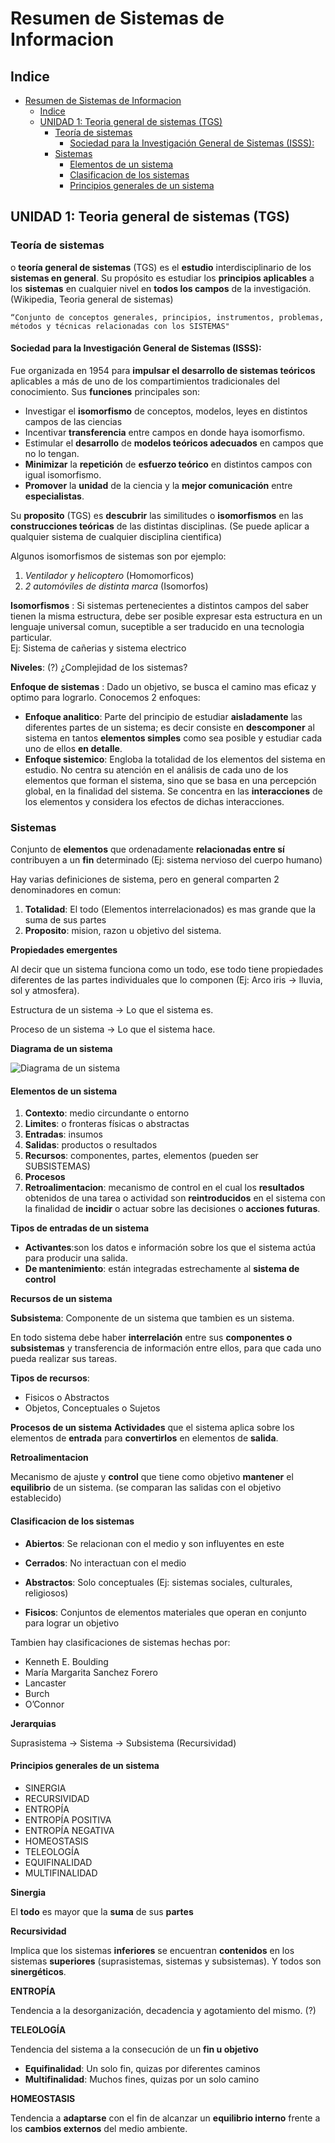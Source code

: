 # Resumen de Sistemas de Informacion
## Indice
- [Resumen de Sistemas de Informacion](#resumen-de-sistemas-de-informacion)
  - [Indice](#indice)
  - [UNIDAD 1: Teoria general de sistemas (TGS)](#unidad-1-teoria-general-de-sistemas-tgs)
    - [Teoría de sistemas](#teoría-de-sistemas)
      - [Sociedad para la Investigación General de Sistemas (ISSS):](#sociedad-para-la-investigación-general-de-sistemas-isss)
    - [Sistemas](#sistemas)
      - [Elementos de un sistema](#elementos-de-un-sistema)
      - [Clasificacion de los sistemas](#clasificacion-de-los-sistemas)
      - [Principios generales de un sistema](#principios-generales-de-un-sistema)

## UNIDAD 1: Teoria general de sistemas (TGS)

### Teoría de sistemas 
o **teoría general de sistemas** (TGS) es el **estudio** interdisciplinario de los **sistemas en general**. Su propósito es estudiar los **principios aplicables** a los **sistemas** en cualquier nivel en **todos los campos** de la investigación. (Wikipedia, Teoria general de sistemas)

```“Conjunto de conceptos generales, principios, instrumentos, problemas, métodos y técnicas relacionadas con los SISTEMAS"```

#### Sociedad para la Investigación General de Sistemas (ISSS): 
Fue organizada en 1954 para **impulsar el desarrollo de sistemas teóricos** aplicables a más de uno de los compartimientos tradicionales del conocimiento.
Sus **funciones** principales son:
 
 - Investigar el **isomorfismo** de conceptos, modelos, leyes en distintos campos de las ciencias
 - Incentivar **transferencia** entre campos en donde haya isomorfismo. 
 - Estimular el **desarrollo** de **modelos teóricos adecuados** en campos que no lo tengan.
 - **Minimizar** la **repetición** de **esfuerzo teórico** en distintos campos con igual isomorfismo.
 - **Promover** la **unidad** de la ciencia y la **mejor comunicación** entre **especialistas**.

Su **proposito** (TGS) es **descubrir** las similitudes o **isomorfismos** en las **construcciones teóricas** de las distintas disciplinas. (Se puede aplicar a qualquier sistema de cualquier disciplina cientifica)

Algunos isomorfismos de sistemas son por ejemplo:

1. *Ventilador y helicoptero* (Homomorficos)
2. *2 automóviles de distinta marca* (Isomorfos)

**Isomorfismos**
: Si sistemas pertenecientes a distintos campos del saber tienen la misma estructura, debe ser posible expresar esta estructura en un lenguaje universal comun, suceptible a ser traducido en una tecnologia particular.\
Ej: Sistema de cañerias y sistema electrico

**Niveles**: (?) ¿Complejidad de los sistemas?

**Enfoque de sistemas**
: Dado un objetivo, se busca el camino mas eficaz y optimo para lograrlo. Conocemos 2 enfoques:
 - **Enfoque analitico**: Parte del principio de estudiar **aisladamente** las diferentes partes de un sistema; es decir consiste en **descomponer** al sistema en tantos **elementos simples** como sea posible y estudiar cada uno de ellos **en detalle**.
 - **Enfoque sistemico**: Engloba la totalidad de los elementos del sistema en estudio. No centra su atención en el análisis de cada uno de los elementos que forman el sistema, sino que se basa en una percepción global, en la finalidad del sistema. Se concentra en las **interacciones** de los elementos y considera los efectos de dichas interacciones.

### Sistemas

Conjunto de **elementos** que ordenadamente
**relacionadas entre sí** contribuyen a un **fin** determinado (Ej: sistema nervioso del cuerpo humano)

Hay varias definiciones de sistema, pero en general comparten 2 denominadores en comun:

1. **Totalidad**: El todo (Elementos interrelacionados) es mas grande que la suma de sus partes
2. **Proposito**: mision, razon u objetivo del sistema.

**Propiedades emergentes**

Al decir que un sistema funciona como un
todo, ese todo tiene propiedades diferentes
de las partes individuales que lo componen (Ej: Arco iris -> lluvia, sol y atmosfera).

Estructura de un sistema → Lo que el sistema es.

Proceso de un sistema → Lo que el sistema hace.

**Diagrama de un sistema**

![Diagrama de un sistema](./img/sistema19.png "Diagrama de un sistema")

#### Elementos de un sistema

1. **Contexto**: medio circundante o entorno
2. **Limites**: o fronteras físicas o abstractas
3. **Entradas**: insumos
4. **Salidas**: productos o resultados
5. **Recursos**: componentes, partes, elementos (pueden ser SUBSISTEMAS)
6. **Procesos**
7. **Retroalimentacion**: mecanismo de control en el cual los **resultados** obtenidos de una tarea o actividad son **reintroducidos** en el sistema con la finalidad de **incidir** o actuar sobre las decisiones o **acciones futuras**.

**Tipos de entradas de un sistema**
- **Activantes**:son los datos e información
sobre los que el sistema actúa para
producir una salida.
- **De mantenimiento**: están integradas
estrechamente al **sistema de control**

**Recursos de un sistema**

**Subsistema**: Componente de un sistema que tambien es un sistema.

En todo sistema debe haber **interrelación** entre sus **componentes o subsistemas** y transferencia de información entre ellos, para que cada uno pueda realizar sus tareas.

**Tipos de recursos**:
- Fisicos o Abstractos
- Objetos, Conceptuales o Sujetos

**Procesos de un sistema**
**Actividades** que el sistema aplica sobre los elementos de **entrada** para **convertirlos** en elementos de **salida**.

**Retroalimentacion**

Mecanismo de ajuste y **control** que tiene como objetivo **mantener** el **equilibrio** de un sistema. (se comparan las salidas con el objetivo establecido)

#### Clasificacion de los sistemas

- **Abiertos**: Se relacionan con el medio y son influyentes en este
- **Cerrados**: No interactuan con el medio

- **Abstractos**: Solo conceptuales (Ej: sistemas sociales, culturales, religiosos)
- **Fisicos**: Conjuntos de elementos materiales que operan en conjunto para lograr un objetivo

Tambien hay clasificaciones de sistemas hechas por:
- Kenneth E. Boulding
- María Margarita Sanchez Forero
- Lancaster
- Burch
- O’Connor

**Jerarquias**

Suprasistema → Sistema → Subsistema (Recursividad)

#### Principios generales de un sistema

- SINERGIA
- RECURSIVIDAD
- ENTROPÍA
- ENTROPÍA POSITIVA
- ENTROPÍA NEGATIVA
- HOMEOSTASIS
- TELEOLOGÍA
- EQUIFINALIDAD
- MULTIFINALIDAD

**Sinergia**

El **todo** es mayor que la **suma** de sus **partes**

**Recursividad**

Implica que los sistemas **inferiores** se encuentran **contenidos** en los sistemas **superiores** (suprasistemas, sistemas y subsistemas). Y todos son **sinergéticos**.

**ENTROPÍA**

Tendencia a la desorganización, decadencia y agotamiento del mismo. (?)

**TELEOLOGÍA**

Tendencia del sistema a la consecución
de un **fin u objetivo**
- **Equifinalidad**: Un solo fin, quizas por diferentes caminos
- **Multifinalidad**: Muchos fines, quizas por un solo camino

**HOMEOSTASIS**

Tendencia a **adaptarse** con el fin de alcanzar un **equilibrio interno** frente a los **cambios externos** del medio ambiente.